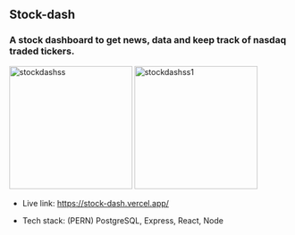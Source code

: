 ## Stock-dash

### A stock dashboard to get news, data and keep track of nasdaq traded tickers.

<p float="left">
<img width="220" alt="stockdashss" src="https://user-images.githubusercontent.com/47507987/102857587-8d286400-43dd-11eb-8986-92e42a9fadba.png">
<img width="220" alt="stockdashss1" src="https://user-images.githubusercontent.com/47507987/102857601-9285ae80-43dd-11eb-9bbc-7407e46009d3.png">
</p>

- Live link: https://stock-dash.vercel.app/

- Tech stack: (PERN) PostgreSQL, Express, React, Node
